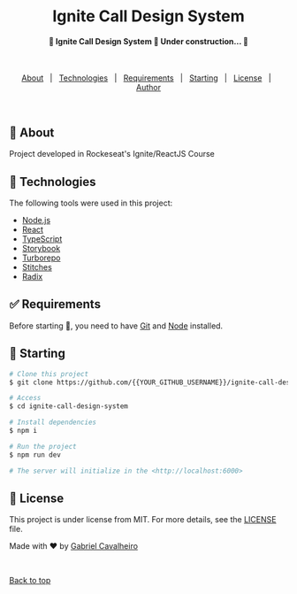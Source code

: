 <div align="center" id="top">
  <h1 align="center">Ignite Call Design System</h1>
</div>

<!-- Status -->

<h4 align="center"> 
	🚧  Ignite Call Design System 🚀 Under construction...  🚧
</h4>

<br>

<p align="center">
  <a href="#dart-about">About</a> &#xa0; | &#xa0; 
  <a href="#rocket-technologies">Technologies</a> &#xa0; | &#xa0;
  <a href="#white_check_mark-requirements">Requirements</a> &#xa0; | &#xa0;
  <a href="#checkered_flag-starting">Starting</a> &#xa0; | &#xa0;
  <a href="#memo-license">License</a> &#xa0; | &#xa0;
  <a href="https://github.com/{{YOUR_GITHUB_USERNAME}}" target="_blank">Author</a>
</p>

<br>

## :dart: About

Project developed in Rockeseat's Ignite/ReactJS Course

## :rocket: Technologies

The following tools were used in this project:

- [Node.js](https://nodejs.org/en/)
- [React](https://pt-br.reactjs.org/)
- [TypeScript](https://www.typescriptlang.org/)
- [Storybook](https://storybook.js.org/)
- [Turborepo](https://turborepo.org)
- [Stitches](https://stitches.dev)
- [Radix](https://www.radix-ui.com)


## :white_check_mark: Requirements

Before starting :checkered_flag:, you need to have [Git](https://git-scm.com) and [Node](https://nodejs.org/en/) installed.

## :checkered_flag: Starting

```bash
# Clone this project
$ git clone https://github.com/{{YOUR_GITHUB_USERNAME}}/ignite-call-design-system

# Access
$ cd ignite-call-design-system

# Install dependencies
$ npm i

# Run the project
$ npm run dev

# The server will initialize in the <http://localhost:6000>
```

## :memo: License

This project is under license from MIT. For more details, see the [LICENSE](LICENSE.md) file.

Made with :heart: by <a href="https://github.com/gccavalheiro" target="_blank">Gabriel Cavalheiro</a>

&#xa0;

<a href="#top">Back to top</a>

